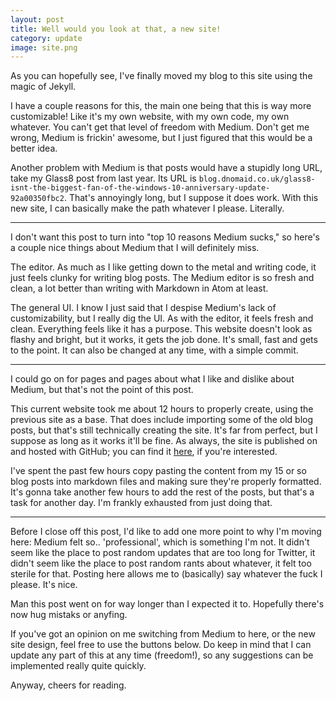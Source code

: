 ```yaml
---
layout: post
title: Well would you look at that, a new site!
category: update
image: site.png
---
```


As you can hopefully see, I've finally moved my blog to this site using the magic of Jekyll.

I have a couple reasons for this, the main one being that this is way more customizable! Like it's my own website, with my own code, my own whatever. You can't get that level of freedom with Medium. Don't get me wrong, Medium is frickin' awesome, but I just figured that this would be a better idea.

Another problem with Medium is that posts would have a stupidly long URL, take my Glass8 post from last year. Its URL is `blog.dnomaid.co.uk/glass8-isnt-the-biggest-fan-of-the-windows-10-anniversary-update-92a00350fbc2`. That's annoyingly long, but I suppose it does work. With this new site, I can basically make the path whatever I please. Literally.

---

I don't want this post to turn into "top 10 reasons Medium sucks," so here's a couple nice things about Medium that I will definitely miss.

The editor.
As much as I like getting down to the metal and writing code, it just feels clunky for writing blog posts. The Medium editor is so fresh and clean, a lot better than writing with Markdown in Atom at least.

The general UI.
I know I just said that I despise Medium's lack of customizability, but I really dig the UI. As with the editor, it feels fresh and clean. Everything feels like it has a purpose. This website doesn't look as flashy and bright, but it works, it gets the job done. It's small, fast and gets to the point. It can also be changed at any time, with a simple commit.

---

I could go on for pages and pages about what I like and dislike about Medium, but that's not the point of this post.

This current website took me about 12 hours to properly create, using the previous site as a base. That does include importing some of the old blog posts, but that's still technically creating the site. It's far from perfect, but I suppose as long as it works it'll be fine. As always, the site is published on and hosted with GitHub; you can find it [here](https://github.com/mrdnomaid/mrdnomaid.github.io), if you're interested.

I've spent the past few hours copy pasting the content from my 15 or so blog posts into markdown files and making sure they're properly formatted. It's gonna take another few hours to add the rest of the posts, but that's a task for another day. I'm frankly exhausted from just doing that.


---

Before I close off this post, I'd like to add one more point to why I'm moving here: Medium felt so.. 'professional', which is something I'm not. It didn't seem like the place to post random updates that are too long for Twitter, it didn't seem like the place to post random rants about whatever, it felt too sterile for that. Posting here allows me to (basically) say whatever the fuck I please. It's nice.

Man this post went on for way longer than I expected it to. Hopefully there's now hug mistaks or anyfing.

If you've got an opinion on me switching from Medium to here, or the new site design, feel free to use the buttons below.
Do keep in mind that I can update any part of this at any time (freedom!), so any suggestions can be implemented really quite quickly.

Anyway, cheers for reading.
